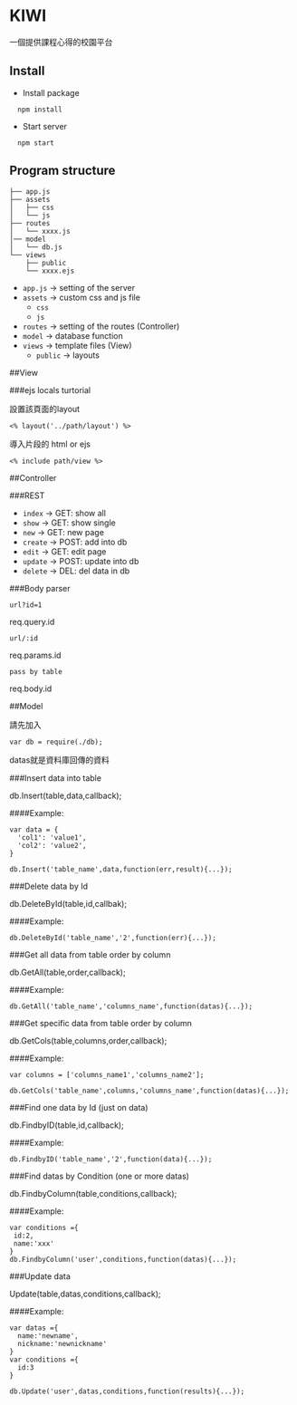 # KIWI

一個提供課程心得的校園平台

## Install

- Install package
```
  npm install
```

- Start server
```
  npm start
```

## Program structure

```
├── app.js
├── assets
│   ├── css
│   └── js
├── routes   
│   └── xxxx.js  
│── model
│   └── db.js  
└── views
    ├── public
    └── xxxx.ejs
```

- `app.js` -> setting of the server
- `assets` -> custom css and js file
  - `css`
  - `js`
- `routes` -> setting of the routes (Controller)
- `model` -> database function
- `views` -> template files (View)
  - `public` -> layouts

##View

###ejs locals turtorial

設置該頁面的layout

`<% layout('../path/layout') %>`

導入片段的 html or ejs

`<% include path/view %>`

##Controller

###REST

- `index` -> GET: show all
- `show` -> GET: show single
- `new` -> GET: new page
- `create` -> POST: add into db
- `edit` -> GET: edit page
- `update` -> POST: update into db
- `delete` -> DEL: del data in db

###Body parser

`url?id=1`

req.query.id

`url/:id`

req.params.id

`pass by table`

req.body.id

##Model

請先加入

`var db = require(./db);`

datas就是資料庫回傳的資料

###Insert data into table

db.Insert(table,data,callback);

####Example:

```
var data = {
  'col1': 'value1',
  'col2': 'value2',
}

db.Insert('table_name',data,function(err,result){...});
```

###Delete data by Id

db.DeleteById(table,id,callbak);

####Example:

`db.DeleteById('table_name','2',function(err){...});`

###Get all data from table order by column

db.GetAll(table,order,callback);

####Example:

`db.GetAll('table_name','columns_name',function(datas){...});`

###Get specific data from table order by column

db.GetCols(table,columns,order,callback);

####Example:

```
var columns = ['columns_name1','columns_name2'];

db.GetCols('table_name',columns,'columns_name',function(datas){...});
```

###Find one data by Id (just on data)

db.FindbyID(table,id,callback);

####Example:

`db.FindbyID('table_name','2',function(data){...});`

###Find datas by Condition (one or more datas)

db.FindbyColumn(table,conditions,callback);

####Example:

```
var conditions ={
 id:2,
 name:'xxx'
}
db.FindbyColumn('user',conditions,function(datas){...});
```

###Update data

Update(table,datas,conditions,callback);

####Example:

```
var datas ={
  name:'newname',
  nickname:'newnickname'
}
var conditions ={
  id:3
}

db.Update('user',datas,conditions,function(results){...});
```
